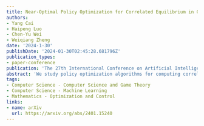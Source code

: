 ```yaml
---
title: Near-Optimal Policy Optimization for Correlated Equilibrium in General-Sum Markov Games
authors:
- Yang Cai
- Haipeng Luo
- Chen-Yu Wei
- Weiqiang Zheng
date: '2024-1-30'
publishDate: '2024-01-30T02:45:28.681796Z'
publication_types:
- paper-conference
publication: 'The 27th International Conference on Artificial Intelligence and Statistics (AISTATS 2024), **Oral Presentation**'
abstract: 'We study policy optimization algorithms for computing correlated equilibria in multi-player general-sum Markov Games. Previous results achieve {{< math >}}$\tilde{O}(T^{-1/2})${{< /math >}} convergence rate to a correlated equilibrium and an accelerated {{< math >}}$\tilde{O}(T^{-3/4})${{< /math >}} convergence rate to the weaker notion of coarse correlated equilibrium. In this paper, we improve both results significantly by providing an uncoupled policy optimization algorithm that attains a near-optimal {{< math >}}$\tilde{O}(T^{-1})${{< /math >}} convergence rate for computing a correlated equilibrium. Our algorithm is constructed by combining two main elements (i) smooth value updates and (ii) the \emph{optimistic-follow-the-regularized-leader} algorithm with the log barrier regularizer.' 
tags:
- Computer Science - Computer Science and Game Theory
- Computer Science - Machine Learning
- Mathematics - Optimization and Control
links:
- name: arXiv
  url: https://arxiv.org/abs/2401.15240
---
```

